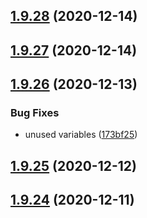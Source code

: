 ## [1.9.28](https://github.com/dds/aoc2020/compare/v1.9.27...v1.9.28) (2020-12-14)



## [1.9.27](https://github.com/dds/aoc2020/compare/v1.9.26...v1.9.27) (2020-12-14)



## [1.9.26](https://github.com/dds/aoc2020/compare/v1.9.25...v1.9.26) (2020-12-13)


### Bug Fixes

* unused variables ([173bf25](https://github.com/dds/aoc2020/commit/173bf25f9cd1254d42fb8a63e60875dcbc69ee93))



## [1.9.25](https://github.com/dds/aoc2020/compare/v1.9.24...v1.9.25) (2020-12-12)



## [1.9.24](https://github.com/dds/aoc2020/compare/v1.9.23...v1.9.24) (2020-12-11)



